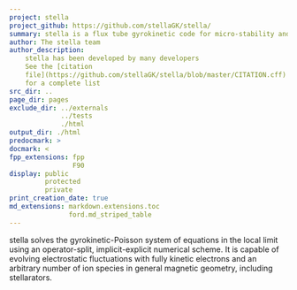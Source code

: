 ```yaml
---
project: stella
project_github: https://github.com/stellaGK/stella/
summary: stella is a flux tube gyrokinetic code for micro-stability and turbulence simulations of strongly magnetised plasma
author: The stella team
author_description:
    stella has been developed by many developers
    See the [citation
    file](https://github.com/stellaGK/stella/blob/master/CITATION.cff)
    for a complete list
src_dir: ..
page_dir: pages
exclude_dir: ../externals
             ../tests
             ./html
output_dir: ./html
predocmark: >
docmark: <
fpp_extensions: fpp
                F90
display: public
         protected
         private
print_creation_date: true
md_extensions: markdown.extensions.toc
               ford.md_striped_table
---
```


stella solves the gyrokinetic-Poisson system of equations in the local limit
using an operator-split, implicit-explicit numerical scheme. It is capable of
evolving electrostatic fluctuations with fully kinetic electrons and an
arbitrary number of ion species in general magnetic geometry, including
stellarators.

